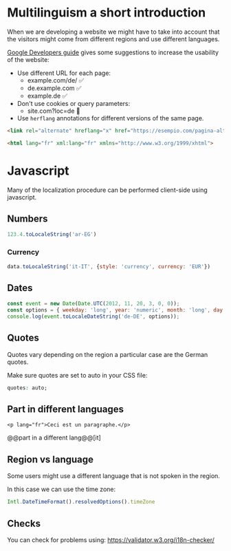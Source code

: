 # Multilinguism a short introduction

When we are developing a website we might have to take into account that the
visitors might come from different regions and use different languages.

[Google Developers guide](https://developers.google.com/search/docs/specialty/international/managing-multi-regional-sites)
gives some suggestions to increase the usability of the website:
 - Use different URL for each page:
   -  example.com/de/ ✅
   -  de.example.com ✅
   -  example.de ✅
 - Don't use cookies or query parameters:
   -  site.com?loc=de 🚫
 - Use `herflang` annotations for different versions of the same page.


```html
<link rel="alternate" hreflang="x" href="https://esempio.com/pagina-alternativa" />
```


```html
<html lang="fr" xml:lang="fr" xmlns="http://www.w3.org/1999/xhtml">
```




# Javascript
Many of the localization procedure can be performed client-side using javascript.

## Numbers

```javascript
123.4.toLocaleString('ar-EG')
```


### Currency

```javascript
data.toLocaleString('it-IT', {style: 'currency', currency: 'EUR'})
```

## Dates

```javascript
const event = new Date(Date.UTC(2012, 11, 20, 3, 0, 0));
const options = { weekday: 'long', year: 'numeric', month: 'long', day: 'numeric' };
console.log(event.toLocaleDateString('de-DE', options));
```

## Quotes
Quotes vary depending on the region a particular case are the German quotes.

Make sure quotes are set to auto in your CSS file:
```css
quotes: auto;
```
## Part in different languages

```
<p lang="fr">Ceci est un paragraphe.</p>
```

@@part in a different lang@@[it]

## Region vs language
Some users might use a different language that is not spoken in the region.

In this case we can use the time zone:

```javascript
Intl.DateTimeFormat().resolvedOptions().timeZone
```

## Checks
You can check for problems using:
https://validator.w3.org/i18n-checker/